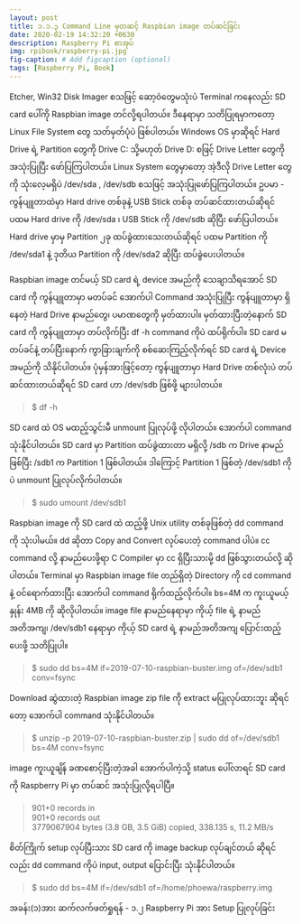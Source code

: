 ```yaml
---
layout: post
title: ၁.၁.၃ Command Line မှတဆင့် Raspbian image တပ်ဆင်ခြင်း
date: 2020-02-19 14:32:20 +0630
description: Raspberry Pi စာအုပ်
img: rpibook/raspberry-pi.jpg
fig-caption: # Add figcaption (optional)
tags: [Raspberry Pi, Book]
---
```

Etcher, Win32 Disk Imager စသဖြင့် ဆော့ဝဲတွေမသုံးပဲ Terminal ကနေလည်း SD card ပေါ်ကို Raspbian image တင်လို့ရပါတယ်။ ဒီနေရာမှာ သတိပြုရမှာကတော့ Linux File System တွေ သတ်မှတ်ပုံပဲ ဖြစ်ပါတယ်။ Windows OS မှာဆိုရင် Hard Drive ရဲ့ Partition တွေကို Drive C: သို့မဟုတ် Drive D: စဖြင့် Drive Letter တွေကို အသုံးပြုပြီး ဖော်ပြကြပါတယ်။ Linux System တွေမှာတော့ အဲ့ဒီလို Drive Letter တွေကို သုံးလေ့မရှိပဲ /dev/sda , /dev/sdb စသဖြင့် အသုံးပြုဖော်ပြကြပါတယ်။ ဥပမာ - ကွန်ပျူတာထဲမှာ Hard drive တစ်ခုနဲ့ USB Stick တစ်ခု တပ်ဆင်ထားတယ်ဆိုရင် ပထမ Hard drive ကို /dev/sda ၊ USB Stick ကို /dev/sdb ဆိုပြီး ဖော်ပြပါတယ်။ Hard drive မှာမှ Partition ၂ခု ထပ်ခွဲထားသေးတယ်ဆိုရင် ပထမ Partition ကို /dev/sda1 နဲ့ ဒုတိယ Partition ကို /dev/sda2 ဆိုပြီး ထပ်ခွဲပေးပါတယ်။ 

Raspbian image တင်မယ့် SD card ရဲ့ device အမည်ကို သေချာသိရအောင် SD card ကို ကွန်ပျူတာမှာ မတပ်ခင် အောက်ပါ Command အသုံးပြုပြီး ကွန်ပျူတာမှာ ရှိနေတဲ့ Hard Drive နာမည်တွေ၊ ပမာဏတွေကို မှတ်ထားပါ။ မှတ်ထားပြီးတဲ့နောက် SD card ကို ကွန်ပျူတာမှာ တပ်လိုက်ပြီး df -h command ကိုပဲ ထပ်ရိုက်ပါ။ SD card မတပ်ခင်နဲ့ တပ်ပြီးနောက် ကွာခြားချက်ကို စစ်ဆေးကြည့်လိုက်ရင် SD card ရဲ့ Device အမည်ကို သိနိုင်ပါတယ်။ ပုံမှန်အားဖြင့်တော့ ကွန်ပျူတာမှာ Hard Drive တစ်လုံးပဲ တပ်ဆင်ထားတယ်ဆိုရင် SD card ဟာ /dev/sdb ဖြစ်ဖို့ များပါတယ်။ 

> $ df -h

SD card ထဲ OS မထည့်သွင်းမီ unmount ပြုလုပ်ဖို့ လိုပါတယ်။ အောက်ပါ command သုံးနိုင်ပါတယ်။ SD card မှာ Partition ထပ်ခွဲထားတာ မရှိလို့ /sdb က Drive နာမည်ဖြစ်ပြီး /sdb1 က Partition 1 ဖြစ်ပါတယ်။ ဒါကြောင့် Partition 1 ဖြစ်တဲ့ /dev/sdb1 ကိုပဲ unmount ပြုလုပ်လိုက်ပါတယ်။
 
> $ sudo umount /dev/sdb1

Raspbian image ကို SD card ထဲ ထည့်ဖို့ Unix utility တစ်ခုဖြစ်တဲ့ dd command ကို သုံးပါမယ်။ dd ဆိုတာ Copy and Convert လုပ်ပေးတဲ့ command ပါပဲ။ cc command လို့ နာမည်ပေးဖို့ရာ C Compiler မှာ cc ရှိပြီးသားမို့ dd ဖြစ်သွားတယ်လို့ ဆိုပါတယ်။ Terminal မှာ Raspbian image file တည်ရှိတဲ့ Directory ကို cd command နဲ့ ဝင်ရောက်ထားပြီး အောက်ပါ command ရိုက်ထည့်လိုက်ပါ။ bs=4M က ကူးယူမယ့်နှုန်း 4MB ကို ဆိုလိုပါတယ်။ image file နာမည်နေရာမှာ ကိုယ့် file ရဲ့ နာမည်အတိအကျ၊ /dev/sdb1 နေရာမှာ ကိုယ့် SD card ရဲ့ နာမည်အတိအကျ ပြောင်းထည့်ပေးဖို့ သတိပြုပါ။

> $ sudo dd bs=4M if=2019-07-10-raspbian-buster.img of=/dev/sdb1 conv=fsync

Download ဆွဲထားတဲ့ Raspbian image zip file ကို extract မပြုလုပ်ထားဘူး ဆိုရင်တော့ အောက်ပါ command သုံးနိုင်ပါတယ်။

> $ unzip -p 2019-07-10-raspbian-buster.zip \| sudo dd of=/dev/sdb1 bs=4M conv=fsync

image ကူးယူချိန် ခဏစောင့်ပြီးတဲ့အခါ အောက်ပါကဲ့သို့ status ပေါ်လာရင် SD card ကို Raspberry Pi မှာ တပ်ဆင် အသုံးပြုလို့ရပါပြီ။

> 901+0 records in <br />
> 901+0 records out <br /> 
> 3779067904 bytes (3.8 GB, 3.5 GiB) copied, 338.135 s, 11.2 MB/s

စိတ်ကြိုက် setup လုပ်ပြီးသား SD card ကို image backup လုပ်ချင်တယ် ဆိုရင်လည်း dd command ကိုပဲ input, output ပြောင်းပြီး သုံးနိုင်ပါတယ်။ 

> $ sudo dd bs=4M if=/dev/sdb1 of=/home/phoewa/raspberry.img

အခန်း(၁)အား ဆက်လက်ဖတ်ရှုရန် - <a style="text-decoration:none" href="https://kogyikaunghtet.github.io/rpi-setup/">၁.၂ Raspberry Pi အား Setup ပြုလုပ်ခြင်း</a>
